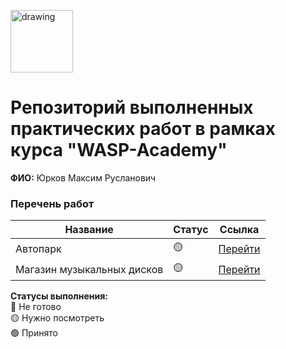 <a href="https://wasp-academy.com"><img src="https://wasp-academy.com/Resources/wasp-logo.png" alt="drawing" width="100"/></a>

# Репозиторий выполненных практических работ в рамках курса "WASP-Academy"
**ФИО:** Юрков Максим Русланович
 
### Перечень работ

Название          | Статус | Ссылка
------------------|--------|--------
Автопарк          | 🟡    | <a href="https://github.com/mx-jrk/wasp_homeworks/tree/master/HomeWork_26.11.2022%20-%20Автопарк">Перейти</a>
Магазин музыкальных дисков | 🟡    |<a href="https://github.com/mx-jrk/wasp_homeworks/tree/master/HomeWork_03.12.2022%20-%20Магазин%20музыкальных%20дисков">Перейти</a>

**Статусы выполнения:** <br>
🔴 Не готово <br>
🟡 Нужно посмотреть <br>
🟢 Принято <br>
